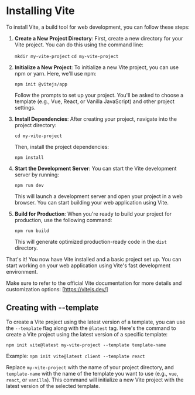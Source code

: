 # Installing Vite

To install Vite, a build tool for web development, you can follow these steps:

1. **Create a New Project Directory**: First, create a new directory for your Vite project. You can do this using the command line:

   `mkdir my-vite-project`
   `cd my-vite-project`

2. **Initialize a New Project**: To initialize a new Vite project, you can use npm or yarn. Here, we'll use npm:

   `npm init @vitejs/app`

   Follow the prompts to set up your project. You'll be asked to choose a template (e.g., Vue, React, or Vanilla JavaScript) and other project settings.

3. **Install Dependencies**: After creating your project, navigate into the project directory:

   `cd my-vite-project`

   Then, install the project dependencies:

   `npm install`

4. **Start the Development Server**: You can start the Vite development server by running:

   `npm run dev`

   This will launch a development server and open your project in a web browser. You can start building your web application using Vite.

5. **Build for Production**: When you're ready to build your project for production, use the following command:

   `npm run build`

   This will generate optimized production-ready code in the `dist` directory.

That's it! You now have Vite installed and a basic project set up. You can start working on your web application using Vite's fast development environment.

Make sure to refer to the official Vite documentation for more details and customization options: [https://vitejs.dev/]

## Creating with --template

To create a Vite project using the latest version of a template, you can use the `--template` flag along with the `@latest` tag. Here's the command to create a Vite project using the latest version of a specific template:

`npm init vite@latest my-vite-project --template template-name`

Example:
`npm init vite@latest client --template react`

Replace `my-vite-project` with the name of your project directory, and `template-name` with the name of the template you want to use (e.g., `vue`, `react`, or `vanilla`). This command will initialize a new Vite project with the latest version of the selected template.
